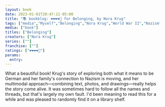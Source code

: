 ```yaml
---
layout: book
date: 2023-01-01T20:47:11-05:00
title: "📚 bookblog: ❤️❤️❤️❤️🖤 for Belonging, by Nora Krug"
tags: ["media","Myself","Belonging","Nora Krug","World War II","Nazism","Germany"]
media: ["book"]
titles: ["Belonging"]
creators: ["Nora Krug"]
series: [""]
franchise: [""]
ratings: ["❤️❤️❤️❤️🖤"]
params:
  entry:
---
```

What a beautiful book! Krug's story of exploring both what it means to be German and her family's connection to Nazism is moving, and her multimodal approach—combining text, photos, and drawings—really helps the story come alive. It was sometimes hard to follow all the names and threads, but that's largely my own fault. I'd been meaning to read this for a while and was pleased to randomly find it on a library shelf.
